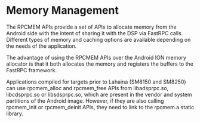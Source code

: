 # Memory Management

The RPCMEM APIs provide a set of APIs to allocate memory from the Android side with the intent of sharing it with the DSP via FastRPC calls. Different types of memory and caching options are available depending on the needs of the application.

The advantage of using the RPCMEM APIs over the Android ION memory allocator is that it both allocates the memory and registers the buffers to the FastRPC framework.

Applications compiled for targets prior to Lahaina (SM8150 and SM8250) can use rpcmem_alloc and rpcmem_free APIs from libadsprpc.so, libcdsprpc.so or libsdsprpc.so, which are present in the vendor and system partitions of the Android image. However, if they are also calling rpcmem_init or rpcmem_deinit APIs, they need to link to the rpcmem.a static library.

